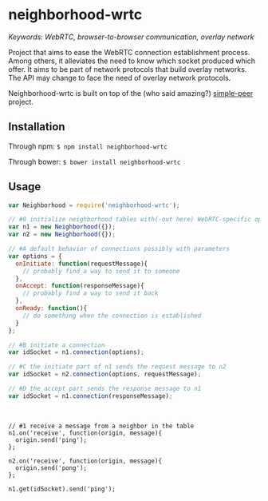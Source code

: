 # neighborhood-wrtc

<i>Keywords: WebRTC, browser-to-browser communication, overlay network</i>

Project that aims to ease the WebRTC connection establishment process. Among
others, it alleviates the need to know which socket produced which offer. It
aims to be part of network protocols that build overlay networks.  The API may
change to face the need of overlay network protocols.

Neighborhood-wrtc is built on top of the (who said amazing?)
[simple-peer](https://github.com/feross/simple-peer) project.

## Installation

Through npm: ```$ npm install neighborhood-wrtc```

Through bower: ```$ bower install neighborhood-wrtc```

## Usage

```js
var Neighborhood = require('neighborhood-wrtc');

// #0 initialize neighborhood tables with(-out here) WebRTC-specific options  
var n1 = new Neighborhood({});
var n2 = new Neighborhood({});

// #A default behavior of connections possibly with parameters
var options = {
  onInitiate: function(requestMessage){
    // probably find a way to send it to someone
  },
  onAccept: function(responseMessage){
    // probably find a way to send it back
  },
  onReady: function(){
    // do something when the connection is established
  }
};

// #B initiate a connection 
var idSocket = n1.connection(options);

// #C the initiate part of n1 sends the request message to n2
var idSocket = n2.connection(options, requestMessage);

// #D the accept part sends the response message to n1
var idSocket = n1.connection(responseMessage);
```

<br />

```
// #1 receive a message from a neighbor in the table
n1.on('receive', function(origin, message){
  origin.send('ping');
};

n2.on('receive', function(origin, message){
  origin.send('pong');
};

n1.get(idSocket).send('ping');
```